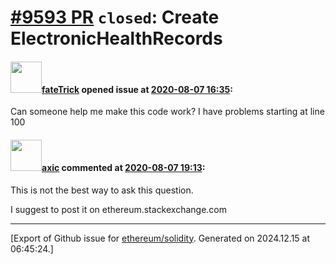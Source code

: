 # [\#9593 PR](https://github.com/ethereum/solidity/pull/9593) `closed`: Create ElectronicHealthRecords

#### <img src="https://avatars.githubusercontent.com/u/69319196?v=4" width="50">[fateTrick](https://github.com/fateTrick) opened issue at [2020-08-07 16:35](https://github.com/ethereum/solidity/pull/9593):

Can someone help me make this code work? I have problems starting at line 100

#### <img src="https://avatars.githubusercontent.com/u/20340?v=4" width="50">[axic](https://github.com/axic) commented at [2020-08-07 19:13](https://github.com/ethereum/solidity/pull/9593#issuecomment-670670627):

This is not the best way to ask this question.

I suggest to post it on ethereum.stackexchange.com


-------------------------------------------------------------------------------



[Export of Github issue for [ethereum/solidity](https://github.com/ethereum/solidity). Generated on 2024.12.15 at 06:45:24.]
